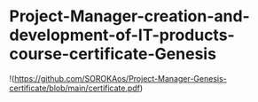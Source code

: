 # Project-Manager-creation-and-development-of-IT-products-course-certificate-Genesis
!(https://github.com/SOROKAos/Project-Manager-Genesis-certificate/blob/main/certificate.pdf)
